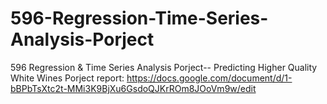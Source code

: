 # 596-Regression-Time-Series-Analysis-Porject
596 Regression &amp; Time Series Analysis Porject-- Predicting Higher Quality  White Wines
Porject report: https://docs.google.com/document/d/1-bBPbTsXtc2t-MMi3K9BjXu6GsdoQJKrROm8JOoVm9w/edit
